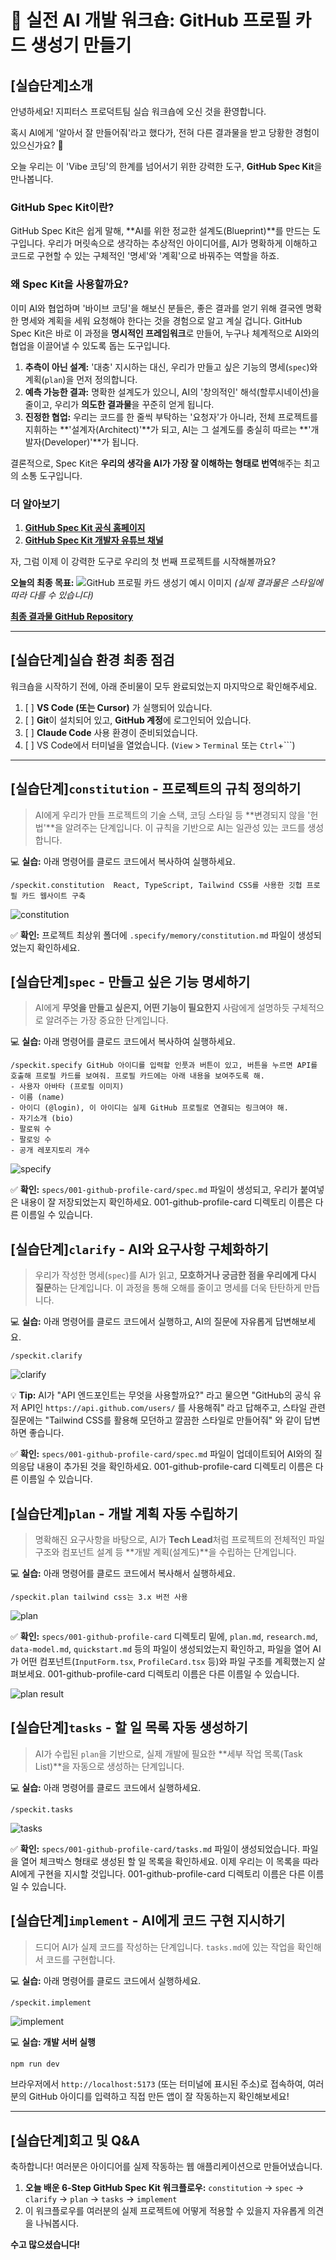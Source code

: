 # 🚀 실전 AI 개발 워크숍: GitHub 프로필 카드 생성기 만들기

## [실습단계]소개

안녕하세요! 지피터스 프로덕트팀 실습 워크숍에 오신 것을 환영합니다.

혹시 AI에게 '알아서 잘 만들어줘'라고 했다가, 전혀 다른 결과물을 받고 당황한 경험이 있으신가요? 🤯

오늘 우리는 이 'Vibe 코딩'의 한계를 넘어서기 위한 강력한 도구, **GitHub Spec Kit**을 만나봅니다.

### GitHub Spec Kit이란?

GitHub Spec Kit은 쉽게 말해, **AI를 위한 정교한 설계도(Blueprint)**를 만드는 도구입니다. 우리가 머릿속으로 생각하는 추상적인 아이디어를, AI가 명확하게 이해하고 코드로 구현할 수 있는 구체적인 '명세'와 '계획'으로 바꿔주는 역할을 하죠.

### 왜 Spec Kit을 사용할까요?

이미 AI와 협업하며 '바이브 코딩'을 해보신 분들은, 좋은 결과를 얻기 위해 결국엔 명확한 명세와 계획을 세워 요청해야 한다는 것을 경험으로 알고 계실 겁니다. GitHub Spec Kit은 바로 이 과정을 **명시적인 프레임워크**로 만들어, 누구나 체계적으로 AI와의 협업을 이끌어낼 수 있도록 돕는 도구입니다.

1.  **추측이 아닌 설계:** '대충' 지시하는 대신, 우리가 만들고 싶은 기능의 명세(`spec`)와 계획(`plan`)을 먼저 정의합니다.
2.  **예측 가능한 결과:** 명확한 설계도가 있으니, AI의 '창의적인' 해석(할루시네이션)을 줄이고, 우리가 **의도한 결과물**을 꾸준히 얻게 됩니다.
3.  **진정한 협업:** 우리는 코드를 한 줄씩 부탁하는 '요청자'가 아니라, 전체 프로젝트를 지휘하는 **'설계자(Architect)'**가 되고, AI는 그 설계도를 충실히 따르는 **'개발자(Developer)'**가 됩니다.

결론적으로, Spec Kit은 **우리의 생각을 AI가 가장 잘 이해하는 형태로 번역**해주는 최고의 소통 도구입니다.

### 더 알아보기

  1. **[GitHub Spec Kit 공식 홈페이지](https://github.com/github/spec-kit)**
  2. **[GitHub Spec Kit 개발자 유튜브 채널](https://www.youtube.com/@DenDev)**

자, 그럼 이제 이 강력한 도구로 우리의 첫 번째 프로젝트를 시작해볼까요?

**오늘의 최종 목표:**
![GitHub 프로필 카드 생성기 예시 이미지](https://github.com/taemyung-heo/github-profile-card/raw/main/images/001_final_result.png)
*(실제 결과물은 스타일에 따라 다를 수 있습니다)*

**[최종 결과물 GitHub Repository](https://github.com/taemyung-heo/github-profile-card)**

---

## [실습단계]실습 환경 최종 점검

워크숍을 시작하기 전에, 아래 준비물이 모두 완료되었는지 마지막으로 확인해주세요.

1. [ ] **VS Code (또는 Cursor)** 가 실행되어 있습니다.
2. [ ] **Git**이 설치되어 있고, **GitHub 계정**에 로그인되어 있습니다.
3. [ ] **Claude Code** 사용 환경이 준비되었습니다.
4. [ ] VS Code에서 터미널을 열었습니다. (`View` > `Terminal` 또는 `Ctrl`+`\``)

---

## [실습단계]`constitution` - 프로젝트의 규칙 정의하기

> AI에게 우리가 만들 프로젝트의 기술 스택, 코딩 스타일 등 **변경되지 않을 '헌법'**을 알려주는 단계입니다. 이 규칙을 기반으로 AI는 일관성 있는 코드를 생성합니다.

💻 **실습:** 아래 명령어를 클로드 코드에서 복사하여 실행하세요.

```
/speckit.constitution  React, TypeScript, Tailwind CSS를 사용한 깃헙 프로필 카드 웹사이트 구축
````

![constitution](https://github.com/taemyung-heo/github-profile-card/raw/main/images/002_constitution.png)

✅ **확인:** 프로젝트 최상위 폴더에 `.specify/memory/constitution.md` 파일이 생성되었는지 확인하세요.

## [실습단계]`spec` - 만들고 싶은 기능 명세하기

> AI에게 **무엇을 만들고 싶은지, 어떤 기능이 필요한지** 사람에게 설명하듯 구체적으로 알려주는 가장 중요한 단계입니다.

💻 **실습:** 아래 명령어를 클로드 코드에서 복사하여 실행하세요.

```
/speckit.specify GitHub 아이디를 입력할 인풋과 버튼이 있고, 버튼을 누르면 API를 호출해 프로필 카드를 보여줘. 프로필 카드에는 아래 내용을 보여주도록 해.
- 사용자 아바타 (프로필 이미지)
- 이름 (name)
- 아이디 (@login), 이 아이디는 실제 GitHub 프로필로 연결되는 링크여야 해.
- 자기소개 (bio)
- 팔로워 수
- 팔로잉 수
- 공개 레포지토리 개수
```

![specify](https://github.com/taemyung-heo/github-profile-card/raw/main/images/003_specify.png)

✅ **확인:** `specs/001-github-profile-card/spec.md` 파일이 생성되고, 우리가 붙여넣은 내용이 잘 저장되었는지 확인하세요. 001-github-profile-card 디렉토리 이름은 다른 이름일 수 있습니다.

## [실습단계]`clarify` - AI와 요구사항 구체화하기

> 우리가 작성한 명세(`spec`)를 AI가 읽고, **모호하거나 궁금한 점을 우리에게 다시 질문**하는 단계입니다. 이 과정을 통해 오해를 줄이고 명세를 더욱 탄탄하게 만듭니다.

💻 **실습:** 아래 명령어를 클로드 코드에서 실행하고, AI의 질문에 자유롭게 답변해보세요.

```
/speckit.clarify
```

![clarify](https://github.com/taemyung-heo/github-profile-card/raw/main/images/004_clarify.png)

💡 **Tip:** AI가 "API 엔드포인트는 무엇을 사용할까요?" 라고 물으면 "GitHub의 공식 유저 API인 `https://api.github.com/users/` 를 사용해줘" 라고 답해주고, 스타일 관련 질문에는 "Tailwind CSS를 활용해 모던하고 깔끔한 스타일로 만들어줘" 와 같이 답변하면 좋습니다.

✅ **확인:** `specs/001-github-profile-card/spec.md` 파일이 업데이트되어 AI와의 질의응답 내용이 추가된 것을 확인하세요. 001-github-profile-card 디렉토리 이름은 다른 이름일 수 있습니다.

## [실습단계]`plan` - 개발 계획 자동 수립하기

> 명확해진 요구사항을 바탕으로, AI가 **Tech Lead**처럼 프로젝트의 전체적인 파일 구조와 컴포넌트 설계 등 **개발 계획(설계도)**을 수립하는 단계입니다.

💻 **실습:** 아래 명령어를 클로드 코드에서 복사해서 실행하세요.

```
/speckit.plan tailwind css는 3.x 버전 사용
```

![plan](https://github.com/taemyung-heo/github-profile-card/raw/main/images/005_plan.png)

✅ **확인:** `specs/001-github-profile-card` 디렉토리 밑에, `plan.md`, `research.md`, `data-model.md`, `quickstart.md` 등의 파일이 생성되었는지 확인하고, 파일을 열어 AI가 어떤 컴포넌트(`InputForm.tsx`, `ProfileCard.tsx` 등)와 파일 구조를 계획했는지 살펴보세요. 001-github-profile-card 디렉토리 이름은 다른 이름일 수 있습니다.

![plan result](https://github.com/taemyung-heo/github-profile-card/raw/main/images/006_plan_result.png)

## [실습단계]`tasks` - 할 일 목록 자동 생성하기

> AI가 수립된 `plan`을 기반으로, 실제 개발에 필요한 **세부 작업 목록(Task List)**을 자동으로 생성하는 단계입니다.

💻 **실습:** 아래 명령어를 클로드 코드에서 실행하세요.

```
/speckit.tasks
```

![tasks](https://github.com/taemyung-heo/github-profile-card/raw/main/images/007_tasks.png)

✅ **확인:** `specs/001-github-profile-card/tasks.md` 파일이 생성되었습니다. 파일을 열어 체크박스 형태로 생성된 할 일 목록을 확인하세요. 이제 우리는 이 목록을 따라 AI에게 구현을 지시할 것입니다. 001-github-profile-card 디렉토리 이름은 다른 이름일 수 있습니다.

## [실습단계]`implement` - AI에게 코드 구현 지시하기

> 드디어 AI가 실제 코드를 작성하는 단계입니다. `tasks.md`에 있는 작업을 확인해서 코드를 구현합니다.

💻 **실습:** 아래 명령어를 클로드 코드에서 실행하세요.

```
/speckit.implement
```

![implement](https://github.com/taemyung-heo/github-profile-card/raw/main/images/008_implement.png)

💻 **실습: 개발 서버 실행**

```bash
npm run dev
```

브라우저에서 `http://localhost:5173` (또는 터미널에 표시된 주소)로 접속하여, 여러분의 GitHub 아이디를 입력하고 직접 만든 앱이 잘 작동하는지 확인해보세요!

-----

## [실습단계]회고 및 Q&A

축하합니다! 여러분은 아이디어를 실제 작동하는 웹 애플리케이션으로 만들어냈습니다.

1. **오늘 배운 6-Step GitHub Spec Kit 워크플로우:** `constitution` → `spec` → `clarify` → `plan` → `tasks` → `implement`
2. 이 워크플로우를 여러분의 실제 프로젝트에 어떻게 적용할 수 있을지 자유롭게 의견을 나눠봅시다.

**수고 많으셨습니다!**
